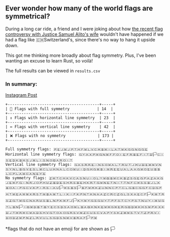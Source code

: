 ## Ever wonder how many of the world flags are symmetrical?

During a long car ride, a friend and I were joking about how [the recent flag controversy with Justice Samuel Alito's wife](https://apnews.com/article/justice-samuel-alito-upsidedown-flag-trump-jan6-f5809b9fd3be19b2359907f7b16651e5) wouldn't have happened if we had a flag like 🇨🇭Switzerland's, since there's no way to hang it upside down.

This got me thinking more broadly about flag symmetry. Plus, I've been wanting an excuse to learn Rust, so voilà!

The full results can be viewed in `results.csv`

### In summary:

[Instagram Post](https://www.instagram.com/p/C9F03HevOH7)

```
+----------------------------------------+-----+
| 🪩 Flags with full symmetry            | 14  |
+----------------------------------------+-----+
| ↕️ Flags with horizontal line symmetry  | 23  |
+----------------------------------------+-----+
| ↔️ Flags with vertical line symmetry    | 42  |
+----------------------------------------+-----+
| ❌ Flags with no symmetry              | 173 |
+----------------------------------------+-----+

Full symmetry flags: 🇵🇪🇯🇲🇯🇵🇹🇭🇫🇲🇱🇻🇨🇭🇧🇼🇮🇱🇦🇹🇲🇰🇬🇬🇳🇬🇬🇪
Horizontal line symmetry flags: 🇬🇾🇦🇽🇵🇼🇬🇳🇲🇫🇫🇴🇮🇪🇫🇷🇧🇪🇫🇮🇹🇩🏳️🇨🇮🇸🇪🇩🇰🇧🇭🇸🇯🇲🇱🇮🇸🇳🇴🇶🇦🇷🇴🇮🇹
Vertical line symmetry flags: 🇬🇦🇸🇷🇷🇪🇮🇳🇸🇴🇲🇦🇱🇹🇷🇺🇹🇯🇭🇺🇩🇪🇲🇲🇻🇳🇸🇾🇳🇱🇧🇬🇻🇪🇸🇱🇲🇨🇱🇺🇭🇳🇦🇱🇨🇴🇲🇺🇮🇩🇬🇭🇬🇲🇧🇮🇲🇷🇪🇪🇺🇦🇱🇦🇦🇬🇲🇴🇪🇺🇧🇧🇱🇨🇵🇱🇦🇲🇨🇦🇳🇪🇾🇪
No symmetry flags: 🇿🇼🇹🇨🇭🇰🇻🇨🇦🇸🇳🇺🇮🇴🇱🇾🇲🇶🇧🇲🇨🇰🇧🇿🇸🇬🇪🇬🇵🇦🇿🇦🇰🇬🇯🇪🇼🇫🇬🇮🇳🇷🇯🇴🇵🇭🇺🇿🇧🇩🇪🇸🇭🇷🇸🇧🇪🇭🇰🇷🇹🇬🇲🇳🇪🇹🇳🇮🇹🇹🇳🇫🇨🇼🇸🇸🇧🇯🇱🇰🇧🇴🇦🇮🇵🇬🇨🇻🇰🇵🇮🇷🇸🇮🇦🇺🏳️🇼🇸🇧🇸🏳️🇧🇫🇲🇭🇰🇿🇺🇳🇳🇨🇵🇹🇨🇱🇬🇧🇨🇬🇬🇫🇨🇩🇬🇵🇭🇹🇲🇪🇦🇼🇲🇽🇷🇸🇹🇲🇧🇦🇲🇹🇱🇮🇰🇮🇫🇰🇵🇳🇹🇰🇳🇦🇦🇿🇨🇷🇨🇿🇬🇱🇸🇽🇦🇪🇨🇫🏳️🇰🇲🇹🇷🇸🇿🇬🇹🇲🇬🇨🇳🇦🇷🇺🇸🇧🇱🇳🇵🇰🇼🇫🇯🏳️🇰🇾🇲🇾🇬🇸🇬🇺🇾🇹🇵🇫🇸🇹🇨🇾🇵🇸🇹🇳🇺🇾🇮🇲🇺🇬🇹🇱🇧🇳🏳️🇮🇶🇲🇩🇧🇹🇧🇾🇪🇨🇸🇩🇸🇦🇴🇲🇱🇧🇦🇶🇰🇳🇰🇪🇲🇼🇬🇼🇪🇷🇬🇶🇩🇲🇰🇭🇸🇲🇵🇰🇽🇰🇩🇯🇹🇼🇷🇼🇨🇲🇦🇩🇸🇭🇻🇬🇹🇴🇦🇴🇬🇷🇸🇻🇲🇿🇨🇺🇸🇨🇻🇦🇵🇾🇸🇰🇿🇲🇲🇸🇹🇻🇹🇿🇵🇷🇻🇮🇩🇴🇩🇿🇲🇵🇳🇿🇱🇷🇻🇺🇱🇸🇬🇩🇸🇳🇲🇻🇧🇷🇦🇫🏳️🇵🇲
```

\*flags that do not have an emoji for are shown as 🏳️
